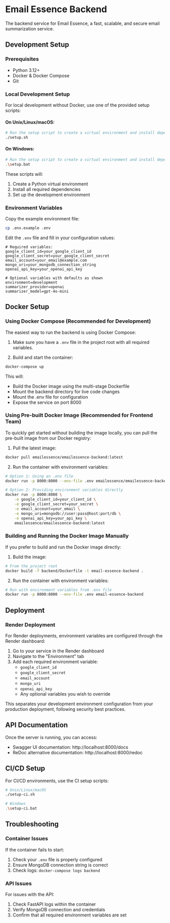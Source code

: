 # Email Essence Backend

The backend service for Email Essence, a fast, scalable, and secure email summarization service.

## Development Setup

### Prerequisites

- Python 3.12+
- Docker & Docker Compose
- Git

### Local Development Setup

For local development without Docker, use one of the provided setup scripts:

#### On Unix/Linux/macOS:

```bash
# Run the setup script to create a virtual environment and install dependencies
./setup.sh
```

#### On Windows:

```bash
# Run the setup script to create a virtual environment and install dependencies
.\setup.bat
```

These scripts will:
1. Create a Python virtual environment
2. Install all required dependencies
3. Set up the development environment

### Environment Variables

Copy the example environment file:

```bash
cp .env.example .env
```

Edit the `.env` file and fill in your configuration values:

```
# Required variables:
google_client_id=your_google_client_id
google_client_secret=your_google_client_secret
email_account=your_email@example.com
mongo_uri=your_mongodb_connection_string
openai_api_key=your_openai_api_key

# Optional variables with defaults as shown
environment=development
summarizer_provider=openai
summarizer_model=gpt-4o-mini
```

## Docker Setup

### Using Docker Compose (Recommended for Development)

The easiest way to run the backend is using Docker Compose:

1. Make sure you have a `.env` file in the project root with all required variables.

2. Build and start the container:

```bash
docker-compose up
```

This will:
- Build the Docker image using the multi-stage Dockerfile
- Mount the backend directory for live code changes
- Mount the .env file for configuration
- Expose the service on port 8000

### Using Pre-built Docker Image (Recommended for Frontend Team)

To quickly get started without building the image locally, you can pull the pre-built image from our Docker registry:

1. Pull the latest image:

```bash
docker pull emailessence/emailessence-backend:latest
```

2. Run the container with environment variables:

```bash
# Option 1: Using an .env file
docker run -p 8000:8000 --env-file .env emailessence/emailessence-backend:latest

# Option 2: Providing environment variables directly
docker run -p 8000:8000 \
    -e google_client_id=your_client_id \
    -e google_client_secret=your_secret \
    -e email_account=your_email \
    -e mongo_uri=mongodb://user:pass@host:port/db \
    -e openai_api_key=your_api_key \
    emailessence/emailessence-backend:latest
```

### Building and Running the Docker Image Manually

If you prefer to build and run the Docker image directly:

1. Build the image:

```bash
# From the project root
docker build -f backend/Dockerfile -t email-essence-backend .
```

2. Run the container with environment variables:

```bash
# Run with environment variables from .env file
docker run -p 8000:8000 --env-file .env email-essence-backend
```

## Deployment

### Render Deployment

For Render deployments, environment variables are configured through the Render dashboard:

1. Go to your service in the Render dashboard
2. Navigate to the "Environment" tab
3. Add each required environment variable:
   - `google_client_id`
   - `google_client_secret`
   - `email_account`
   - `mongo_uri`
   - `openai_api_key`
   - Any optional variables you wish to override

This separates your development environment configuration from your production deployment, following security best practices.

## API Documentation

Once the server is running, you can access:
- Swagger UI documentation: http://localhost:8000/docs
- ReDoc alternative documentation: http://localhost:8000/redoc

## CI/CD Setup

For CI/CD environments, use the CI setup scripts:

```bash
# Unix/Linux/macOS
./setup-ci.sh

# Windows
.\setup-ci.bat
```

## Troubleshooting

### Container Issues

If the container fails to start:
1. Check your `.env` file is properly configured
2. Ensure MongoDB connection string is correct
3. Check logs: `docker-compose logs backend`

### API Issues

For issues with the API:
1. Check FastAPI logs within the container
2. Verify MongoDB connection and credentials
3. Confirm that all required environment variables are set
